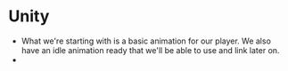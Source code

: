 Unity
=====

- What we're starting with is a basic animation for our player. We also have an idle animation ready that we'll be able to use and link later on.
- 

